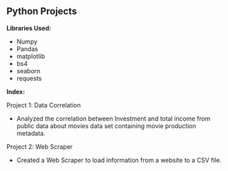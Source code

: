 ## Python Projects

<b>Libraries Used: </b>

* Numpy
* Pandas
* matplotlib
* bs4
* seaborn
* requests

<b>Index:</b>

Project 1: Data Correlation
* Analyzed the correlation between Investment and total income from public data about movies data set containing movie production metadata.

Project 2: Web Scraper
* Created a Web Scraper to load information from a website to a CSV file.
  
 